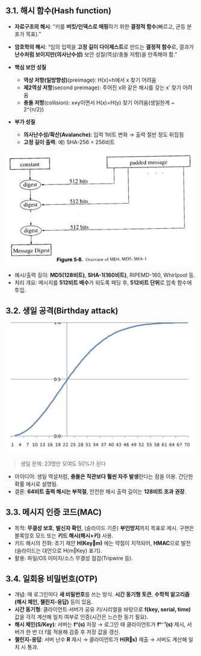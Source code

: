 ## 3.1. 해시 함수(Hash function)

- **자료구조의 해시**: “키를 **버킷/인덱스로 매핑**하기 위한 **결정적 함수**(빠르고, 균등 분포가 목표).”
- **암호학의 해시**: “임의 입력을 **고정 길이 다이제스트**로 만드는 **결정적 함수**로, 결과가 **난수처럼 보이지만(의사난수성)** 보안 성질(역상/충돌 저항)을 만족해야 함.”

- **핵심 보안 성질**
    - **역상 저항(일방향성)**(preimage): H(x)=h에서 x 찾기 어려움
    - **제2역상 저항**(second preimage): 주어진 x와 같은 해시를 갖는 x′ 찾기 어려움
    - **충돌 저항**(collision): x≠y이면서 H(x)=H(y) 찾기 어려움(생일한계 ~ 2^{n/2})
- **부가 성질**
    - **의사난수성/확산(Avalanche)**: 입력 1비트 변화 → 출력 절반 정도 뒤집힘
    - **고정 길이 출력**: 예) SHA-256 = 256비트

![](../../_image/2025-10-22-00-37-02.jpg)

- 예시/출력 길이: **MD5(128비트)**, **SHA-1(160비트)**, RIPEMD-160, Whirlpool 등.
- 처리 개요: 메시지를 **512비트 배수**가 되도록 패딩 후, **512비트 단위**로 압축 함수에 투입.

## 3.2. 생일 공격(Birthday attack)

![](../../_image/2025-10-22-00-35-25.jpg)
> 생일 문제: 23명만 모여도 50%가 된다

- 아이디어: 생일 역설처럼, **충돌은 직관보다 훨씬 자주 발생**한다는 점을 이용. 간단한 확률 예시로 설명됨.
- 결론: **64비트 출력 해시는 부적절**, 안전한 해시 출력 길이는 **128비트 초과 권장**.

## 3.3. 메시지 인증 코드(MAC)

- 목적: **무결성 보호**, **발신자 확인**, (슬라이드 기준) **부인방지**까지 목표로 제시. 구현은 블록암호 모드 또는 **키드 해시(해시+키)** 사용.
- 키드 해시의 진화: 초기 제안 **H(Key‖m)** 에는 약점이 지적되어, **HMAC**으로 발전(슬라이드는 대안으로 H(m‖Key) 표기).
- 활용: 파일/OS 이미지/소스 무결성 점검(Tripwire 등).

## 3.4. 일회용 비밀번호(OTP)

- 개념: 매 로그인마다 **새 비밀번호**를 쓰는 방식. **시간 동기형 토큰**, **수학적 알고리즘(해시 체인, 챌린지-응답)** 등이 있음.
- **시간 동기형**: 클라이언트·서버가 공유 키/시리얼을 바탕으로 **f(key, serial, time)** 값을 각각 계산해 일치 여부로 인증(시간은 느슨한 동기 필요).
- **해시 체인(S/Key)**: 서버는 **fⁿ(s)** 저장 → 로그인 때 클라이언트가 **fⁿ⁻¹(s)** 제시, 서버가 한 번 더 f를 적용해 검증 후 저장 값을 갱신.
- **챌린지-응답**: 서버 난수 **R** 제시 → 클라이언트가 **H(R‖s)** 제출 → 서버도 계산해 일치 시 통과.

